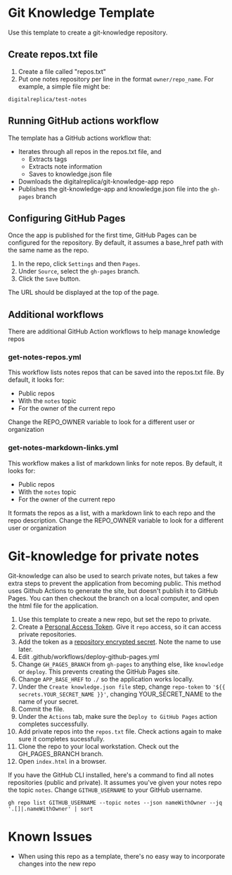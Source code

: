 # Git Knowledge Template

Use this template to create a git-knowledge repository.

## Create repos.txt file
1) Create a file called "repos.txt"
2) Put one notes repository per line in the format ```owner/repo_name```. For example, a simple file might be:

```
digitalreplica/test-notes
```

## Running GitHub actions workflow
The template has a GitHub actions workflow that:
* Iterates through all repos in the repos.txt file, and
  * Extracts tags
  * Extracts note information
  * Saves to knowledge.json file
* Downloads the digitalreplica/git-knowledge-app repo
* Publishes the git-knowledge-app and knowledge.json file into the ```gh-pages``` branch

## Configuring GitHub Pages
Once the app is published for the first time, GitHub Pages can be configured for the repository. By default, it assumes a base_href path with the same name as the repo.

1) In the repo, click ```Settings``` and then ```Pages```.
2) Under ```Source```, select the ```gh-pages``` branch.
3) Click the ```Save``` button.

The URL should be displayed at the top of the page.

## Additional workflows
There are additional GitHub Action workflows to help manage knowledge repos

### get-notes-repos.yml
This workflow lists notes repos that can be saved into the repos.txt file. By default, it looks for:
* Public repos
* With the ```notes``` topic
* For the owner of the current repo

Change the REPO_OWNER variable to look for a different user or organization

### get-notes-markdown-links.yml
This workflow makes a list of markdown links for note repos. By default, it looks for:
* Public repos
* With the ```notes``` topic
* For the owner of the current repo

It formats the repos as a list, with a markdown link to each repo and the repo description. Change the REPO_OWNER variable to look for a different user or organization

# Git-knowledge for private notes
Git-knowledge can also be used to search private notes, but takes a few extra steps to prevent the application from becoming public. This method uses Github Actions to generate the site, but doesn't publish it to GitHub Pages. You can then checkout the branch on a local computer, and open the html file for the application.

1) Use this template to create a new repo, but set the repo to private.
2) Create a [Personal Access Token](https://docs.github.com/en/authentication/keeping-your-account-and-data-secure/creating-a-personal-access-token). Give it ```repo``` access, so it can access private repositories.
3) Add the token as a [repository encrypted secret](https://docs.github.com/en/actions/security-guides/encrypted-secrets#creating-encrypted-secrets-for-a-repository). Note the name to use later.
4) Edit .github/workflows/deploy-github-pages.yml
5) Change ```GH_PAGES_BRANCH``` from ```gh-pages``` to anything else, like ```knowledge``` or ```deploy```. This prevents creating the GitHub Pages site. 
6) Change ```APP_BASE_HREF``` to ```./``` so the application works locally.
7) Under the ```Create knowledge.json file``` step, change ```repo-token``` to ```'${{ secrets.YOUR_SECRET_NAME }}'```, changing YOUR_SECRET_NAME to the name of your secret.
8) Commit the file.
9) Under the ```Actions``` tab, make sure the ```Deploy to GitHub Pages``` action completes successfully.
10) Add private repos into the ```repos.txt``` file. Check actions again to make sure it completes sucessfully.
11) Clone the repo to your local workstation. Check out the GH_PAGES_BRANCH branch.
12) Open ```index.html``` in a browser.

If you have the GitHub CLI installed, here's a command to find all notes repositories (public and private). It assumes you've given your notes repo the topic ```notes```. Change ```GITHUB_USERNAME``` to your GitHub username.

```gh repo list GITHUB_USERNAME --topic notes --json nameWithOwner --jq '.[]|.nameWithOwner' | sort```

# Known Issues
* When using this repo as a template, there's no easy way to incorporate changes into the new repo
